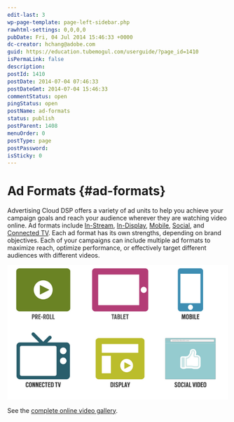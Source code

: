 ```yaml
---
edit-last: 3
wp-page-template: page-left-sidebar.php
rawhtml-settings: 0,0,0,0
pubDate: Fri, 04 Jul 2014 15:46:33 +0000
dc-creator: hchang@adobe.com
guid: https://education.tubemogul.com/userguide/?page_id=1410
isPermaLink: false
description: 
postId: 1410
postDate: 2014-07-04 07:46:33
postDateGmt: 2014-07-04 15:46:33
commentStatus: open
pingStatus: open
postName: ad-formats
status: publish
postParent: 1408
menuOrder: 0
postType: page
postPassword: 
isSticky: 0
---
```


# Ad Formats {#ad-formats}

Advertising Cloud DSP offers a variety of ad units to help you achieve your campaign goals and reach your audience wherever they are watching video online. Ad formats include [In-Stream](ad-formats/in-stream.md), [In-Display](ad-formats/in-display.md), [Mobile](ad-formats/mobile.md), [Social](ad-formats/social.md), and [Connected TV](ad-formats/connected-tv.md). Each ad format has its own strengths, depending on brand objectives. Each of your campaigns can include multiple ad formats to maximize reach, optimize performance, or effectively target different audiences with different videos.

![ad formats](assets/ad-formats.png "ad formats")

See the [complete online video gallery](http://gallery.tubemogul.com).
